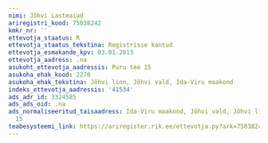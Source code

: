 ```yaml
---
nimi: Jõhvi Lasteaiad
ariregistri_kood: 75038242
kmkr_nr: ''
ettevotja_staatus: R
ettevotja_staatus_tekstina: Registrisse kantud
ettevotja_esmakande_kpv: 03.01.2013
ettevotja_aadress: .na
asukoht_ettevotja_aadressis: Puru tee 15
asukoha_ehak_kood: 2270
asukoha_ehak_tekstina: Jõhvi linn, Jõhvi vald, Ida-Viru maakond
indeks_ettevotja_aadressis: '41534'
ads_adr_id: 3324585
ads_ads_oid: .na
ads_normaliseeritud_taisaadress: Ida-Viru maakond, Jõhvi vald, Jõhvi linn, Puru tee
  15
teabesysteemi_link: https://ariregister.rik.ee/ettevotja.py?ark=75038242&ref=rekvisiidid
---
```

